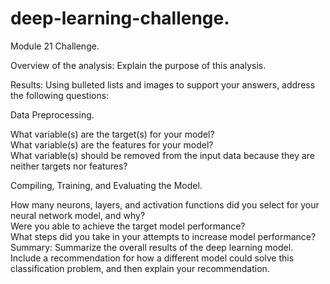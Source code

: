 # deep-learning-challenge. 
Module 21 Challenge. 

Overview of the analysis: Explain the purpose of this analysis.  

Results: Using bulleted lists and images to support your answers, address the following questions:  

Data Preprocessing. 

What variable(s) are the target(s) for your model?  
What variable(s) are the features for your model?  
What variable(s) should be removed from the input data because they are neither targets nor features?  

Compiling, Training, and Evaluating the Model. 

How many neurons, layers, and activation functions did you select for your neural network model, and why?  
Were you able to achieve the target model performance?  
What steps did you take in your attempts to increase model performance?  
Summary: Summarize the overall results of the deep learning model. Include a recommendation for how a different model could solve this classification problem, and then explain your recommendation.  
